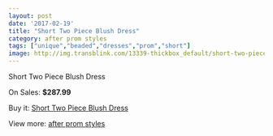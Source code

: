 ```yaml
---
layout: post
date: '2017-02-19'
title: "Short Two Piece Blush Dress"
category: after prom styles
tags: ["unique","beaded","dresses","prom","short"]
image: http://img.transblink.com/13339-thickbox_default/short-two-piece-blush-dress.jpg
---
```

Short Two Piece Blush Dress

On Sales: **$287.99**
<a href="https://www.transblink.com/en/after-prom-styles/4279-short-two-piece-blush-dress.html"><amp-img layout="responsive" width="600" height="600" src="//img.transblink.com/13339-thickbox_default/short-two-piece-blush-dress.jpg" alt="Short Two Piece Blush Dress 0" /></a>
<a href="https://www.transblink.com/en/after-prom-styles/4279-short-two-piece-blush-dress.html"><amp-img layout="responsive" width="600" height="600" src="//img.transblink.com/13342-thickbox_default/short-two-piece-blush-dress.jpg" alt="Short Two Piece Blush Dress 1" /></a>
<a href="https://www.transblink.com/en/after-prom-styles/4279-short-two-piece-blush-dress.html"><amp-img layout="responsive" width="600" height="600" src="//img.transblink.com/13341-thickbox_default/short-two-piece-blush-dress.jpg" alt="Short Two Piece Blush Dress 2" /></a>
<a href="https://www.transblink.com/en/after-prom-styles/4279-short-two-piece-blush-dress.html"><amp-img layout="responsive" width="600" height="600" src="//img.transblink.com/13340-thickbox_default/short-two-piece-blush-dress.jpg" alt="Short Two Piece Blush Dress 3" /></a>

Buy it: [Short Two Piece Blush Dress](https://www.transblink.com/en/after-prom-styles/4279-short-two-piece-blush-dress.html "Short Two Piece Blush Dress")

View more: [after prom styles](https://www.transblink.com/en/55-after-prom-styles "after prom styles")